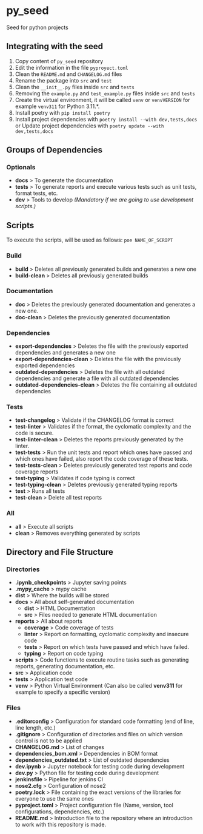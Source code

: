 # py_seed
Seed for python projects

## Integrating with the seed
1. Copy content of `py_seed` repository
2. Edit the information in the file `pyproyect.toml`
3. Clean the `README.md` and `CHANGELOG.md` files
4. Rename the package into `src` and `test`
5. Clean the `__init__.py` files inside `src` and `tests`
6. Removing the `example.py` and `test_example.py` files inside `src` and `tests`
7. Create the virtual environment, it will be called `venv` or `venvVERSION` for example `venv311` for Python 3.11.*.
8. Install poetry with `pip install poetry`
9. Install project dependencies with `poetry install --with dev,tests,docs` or Update project dependencies with `poetry update --with dev,tests,docs`

## Groups of Dependencies
### Optionals
- **docs** > To generate the documentation
- **tests** > To generate reports and execute various tests such as unit tests, format tests, etc.
- **dev** > Tools to develop *(Mandatory if we are going to use development scripts.)*

## Scripts
To execute the scripts, will be used as follows:
`poe NAME_OF_SCRIPT`
### Build
- **build** > Deletes all previously generated builds and generates a new one
- **build-clean** > Deletes all previously generated builds
### Documentation
- **doc** > Deletes the previously generated documentation and generates a new one.
- **doc-clean** > Deletes the previously generated documentation
### Dependencies
- **export-dependencies** > Deletes the file with the previously exported dependencies and generates a new one
- **export-dependencies-clean** > Deletes the file with the previously exported dependencies
- **outdated-dependencies** > Deletes the file with all outdated dependencies and generate a file with all
outdated dependencies
- **outdated-dependencies-clean** > Deletes the file containing all outdated dependencies
### Tests
- **test-changelog** > Validate if the CHANGELOG format is correct
- **test-linter** > Validates if the format, the cyclomatic complexity and the code is secure.
- **test-linter-clean** > Deletes the reports previously generated by the linter.
- **test-tests** > Run the unit tests and report which ones have passed and which ones have failed, also report the
code coverage of these tests.
- **test-tests-clean** > Deletes previously generated test reports and code coverage reports
- **test-typing** > Validates if code typing is correct
- **test-typing-clean** > Deletes previously generated typing reports
- **test** > Runs all tests
- **test-clean** > Delete all test reports
### All
- **all** > Execute all scripts
- **clean** > Removes everything generated by scripts

## Directory and File Structure
### Directories
- **.ipynb_checkpoints** > Jupyter saving points
- **.mypy_cache** > mypy cache
- **dist** > Where the builds will be stored
- **docs** > All about self-generated documentation
    - **dist** > HTML Documentation
    - **src** > Files needed to generate HTML documentation
- **reports** > All about reports
    - **coverage** > Code coverage of tests
    - **linter** > Report on formatting, cyclomatic complexity and insecure code
    - **tests** > Report on which tests have passed and which have failed.
    - **typing** > Report on code typing
- **scripts** > Code functions to execute routine tasks such as generating reports, generating documentation, etc.
- **src** > Application code
- **tests** > Application test code
- **venv** > Python Virtual Environment (Can also be called **venv311** for example to specify a specific version)
### Files
- **.editorconfig** > Configuration for standard code formatting (end of line, line length, etc.)
- **.gitignore** > Configuration of directories and files on which version control is not to be applied
- **CHANGELOG.md** > List of changes
- **dependencies_bom.xml** > Dependencies in BOM format
- **dependencies_outdated.txt** > List of outdated dependencies
- **dev.ipynb** > Jupyter notebook for testing code during development
- **dev.py** > Python file for testing code during development
- **jenkinsfile** > Pipeline for jenkins CI
- **nose2.cfg** > Configuration of nose2
- **poetry.lock** > File containing the exact versions of the libraries for everyone to use the same ones
- **pyproject.toml** > Project configuration file (Name, version, tool configurations, dependencies, etc.)
- **README.md** > Introduction file to the repository where an introduction to work with this repository is made.
